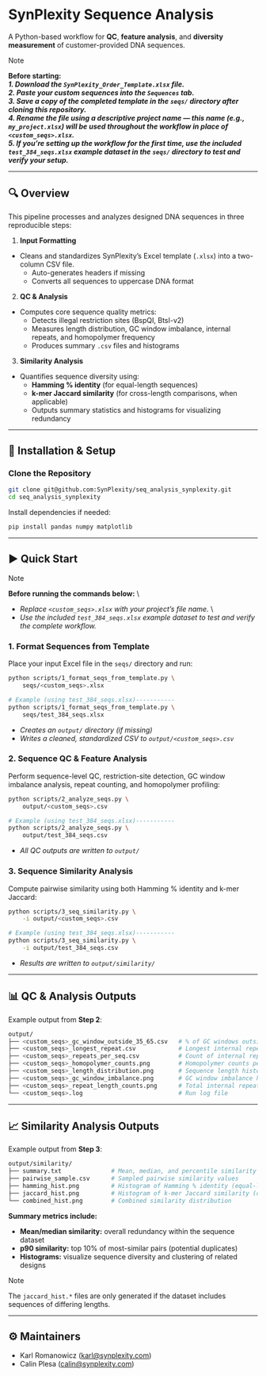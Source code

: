 # SynPlexity Sequence Analysis

A Python-based workflow for **QC**, **feature analysis**, and **diversity measurement** of customer-provided DNA sequences.

> [!NOTE]
> **Before starting:** \
> ***1. Download the `SynPlexity_Order_Template.xlsx` file.*** \
> ***2. Paste your custom sequences into the `Sequences` tab.*** \
> ***3. Save a copy of the completed template in the `seqs/` directory after cloning this repository.*** \
> ***4. Rename the file using a descriptive project name — this name (e.g., `my_project.xlsx`) will be used throughout the workflow in place of `<custom_seqs>.xlsx`.*** \
> ***5. If you’re setting up the workflow for the first time, use the included `test_384_seqs.xlsx` example dataset in the `seqs/` directory to test and verify your setup.***

---

## 🔍 Overview

This pipeline processes and analyzes designed DNA sequences in three reproducible steps:

1. **Input Formatting**  
- Cleans and standardizes SynPlexity’s Excel template (`.xlsx`) into a two-column CSV file.
   - Auto-generates headers if missing
   - Converts all sequences to uppercase DNA format

2. **QC & Analysis**  
- Computes core sequence quality metrics:
   - Detects illegal restriction sites (BspQI, BtsI-v2)
   - Measures length distribution, GC window imbalance, internal repeats, and homopolymer frequency
   - Produces summary `.csv` files and histograms

3. **Similarity Analysis**
 - Quantifies sequence diversity using:
   - **Hamming % identity** (for equal-length sequences)
   - **k-mer Jaccard similarity** (for cross-length comparisons, when applicable)
   - Outputs summary statistics and histograms for visualizing redundancy

---

## 🚀 Installation & Setup

### Clone the Repository

```bash
git clone git@github.com:SynPlexity/seq_analysis_synplexity.git
cd seq_analysis_synplexity
```

Install dependencies if needed:

```bash
pip install pandas numpy matplotlib
```

---

## ▶️ Quick Start

> [!NOTE]
> **Before running the commands below:** \
> - *Replace `<custom_seqs>.xlsx` with your project’s file name.* \
> - *Use the included `test_384_seqs.xlsx` example dataset to test and verify the complete workflow.*

### 1. Format Sequences from Template

Place your input Excel file in the `seqs/` directory and run:

```bash
python scripts/1_format_seqs_from_template.py \
    seqs/<custom_seqs>.xlsx

# Example (using test_384_seqs.xlsx)-----------
python scripts/1_format_seqs_from_template.py \
    seqs/test_384_seqs.xlsx
```

- *Creates an `output/` directory (if missing)*
- *Writes a cleaned, standardized CSV to `output/<custom_seqs>.csv`*

### 2. Sequence QC & Feature Analysis

Perform sequence-level QC, restriction-site detection, GC window imbalance analysis, repeat counting, and homopolymer profiling:

```bash
python scripts/2_analyze_seqs.py \
    output/<custom_seqs>.csv

# Example (using test_384_seqs.xlsx)-----------
python scripts/2_analyze_seqs.py \
    output/test_384_seqs.csv
```

- *All QC outputs are written to `output/`*

### 3. Sequence Similarity Analysis

Compute pairwise similarity using both Hamming % identity and k-mer Jaccard:

```bash
python scripts/3_seq_similarity.py \
    -i output/<custom_seqs>.csv

# Example (using test_384_seqs.xlsx)-----------
python scripts/3_seq_similarity.py \
    -i output/test_384_seqs.csv
```

- *Results are written to `output/similarity/`*

---

## 📊 QC & Analysis Outputs

Example output from **Step 2**:

```bash
output/
├── <custom_seqs>_gc_window_outside_35_65.csv   # % of GC windows outside 35–65%
├── <custom_seqs>_longest_repeat.csv            # Longest internal repeat per sequence
├── <custom_seqs>_repeats_per_seq.csv           # Count of internal repeats ≥9 bp per sequence
├── <custom_seqs>_homopolymer_counts.png        # Homopolymer counts per sequence
├── <custom_seqs>_length_distribution.png       # Sequence length histogram
├── <custom_seqs>_gc_window_imbalance.png       # GC window imbalance histogram
├── <custom_seqs>_repeat_length_counts.png      # Total internal repeat frequencies
└── <custom_seqs>.log                           # Run log file
```

---

## 📈 Similarity Analysis Outputs

Example output from **Step 3**:

```bash
output/similarity/
├── summary.txt              # Mean, median, and percentile similarity stats
├── pairwise_sample.csv      # Sampled pairwise similarity values
├── hamming_hist.png         # Histogram of Hamming % identity (equal-length)
├── jaccard_hist.png         # Histogram of k-mer Jaccard similarity (cross-length)
└── combined_hist.png        # Combined similarity distribution
```

**Summary metrics include:**

- **Mean/median similarity:** overall redundancy within the sequence dataset
- **p90 similarity:** top 10% of most-similar pairs (potential duplicates)
- **Histograms:** visualize sequence diversity and clustering of related designs

> [!NOTE]
> The `jaccard_hist.*` files are only generated if the dataset includes sequences of differing lengths.

---

## ⚙️ Maintainers
 
- Karl Romanowicz (karl@synplexity.com)
- Calin Plesa (calin@synplexity.com)